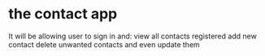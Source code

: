 # the contact app
It will be allowing user to sign in and:
view all contacts registered
add new contact
delete unwanted contacts
and even update them 